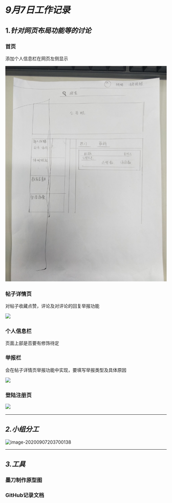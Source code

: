 # ***9月7日工作记录***



## 1.*针对网页布局功能等的讨论*

### 首页

添加个人信息栏在网页左侧显示

![](https://github.com/Aich-Ying/software.img/blob/master/%E7%BD%91%E7%AB%99%E8%8D%89%E5%9B%BE_%E9%A6%96%E9%A1%B5%E8%BE%83%E4%B8%BA%E7%B2%BE%E8%87%B4%E7%89%88.jpg)

### 帖子详情页

对帖子收藏点赞，评论及对评论的回复举报功能

![](C:\Users\Aich\Desktop\软工\img\9.7\网站草图_帖子详情较为精致版.jpg)

### 个人信息栏

页面上部是否要有修饰待定

### 举报栏

会在帖子详情页举报功能中实现，要填写举报类型及具体原因

![](C:\Users\Aich\Desktop\软工\img\9.7\网站草图_个人信息及举报弹框.jpg)

### 登陆注册页

![](C:\Users\Aich\Desktop\软工\img\9.7\网站草图_登录注册.jpg)

---



## *2.小组分工*



![image-20200907203700138](C:\Users\Aich\AppData\Roaming\Typora\typora-user-images\image-20200907203700138.png)

----



## *3.工具*

### 墨刀制作原型图

### GitHub记录文档







